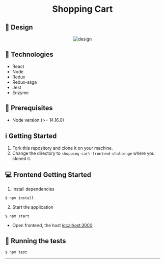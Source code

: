 <h1 align="center">
  Shopping Cart
</h1>

## :art: Design

<p align="center">
  <img alt="design" src="https://user-images.githubusercontent.com/40550247/115457515-081e5180-a1fb-11eb-9695-0984fb3eb9b5.jpeg" />
</p>

## :rocket: Technologies

* React
* Node
* Redux
* Redux-saga
* Jest
* Enzyme
## :electric_plug: Prerequisites

- Node version (>= 14.16.0)
## :information_source: Getting Started

1. Fork this repository and clone it on your machine.
2. Change the directory to `shopping-cart-frontend-challenge` where you cloned it.

## :computer: Frontend Getting Started 

1. Install dependencies
```shell
$ npm install
```
2. Start the application
```shell
$ npm start
```
 * Open frontend, the host [localhost:3000](http://localhost:3000)

## :toolbox: Running the tests

```shell
$ npm test
```
---